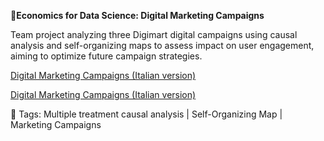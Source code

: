 **📄Economics for Data Science: Digital Marketing Campaigns**

Team project analyzing three Digimart digital campaigns using causal analysis and self-organizing maps to assess impact on user engagement, aiming to optimize future campaign strategies.

[Digital Marketing Campaigns (Italian version)](https://github.com/AuroraMusitelli/Portfolio/blob/main/DigitalMarketingCampaigns.pdf)

[Digital Marketing Campaigns (Italian version)](https://github.com/AuroraMusitelli/Portfolio/blob/main/DigitalMarketingCampaigns.R)

📎 Tags: Multiple treatment causal analysis | Self-Organizing Map | Marketing Campaigns

